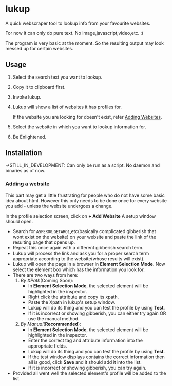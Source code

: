 # lukup
A quick webscraper tool to lookup info from your favourite websites.

For now it can only do pure text. No image,javascript,video,etc. :(

<!--It uses JSON files as configurations so it can already scrape from websites given the correct json.-->

The program is very basic at the moment. So the resulting output may look messed up for certain websites.

## Usage

1. Select the search text you want to lookup.

2. Copy it to clipboard first.

3. Invoke lukup.

4. Lukup will show a list of websites it has profiles for.

   If the website you are looking for doesn't exist, refer [Adding Websites](https://github.com/decent-man/lukup#adding-a-website).
5. Select the website in which you want to lookup information for.
6. Be Enlightened.

## Installation

 ->STILL_IN_DEVELOPMENT: Can only be run as a script. No daemon and binaries as of now.

### Adding a website

This part may get a little frustrating for people who do not have some basic idea about html. 
However this only needs to be done once for every website you add - unless the website undergoes a change.

In the profile selection screen, click on **+ Add Website**
A setup window should open.
- Search for `ASPERO0`,`GETARO1`,etc(basically complicated gibberish that wont exist on the website) on your website and paste the link of the resulting page that opens up.
- Repeat this once again with a different gibberish search term.
- Lukup will process the link and ask you for a proper search term appropriate according to the website(whose results will exist).
- Lukup will open the page in a browser in **Element Selection Mode**. Now select the element box which has the information you look for.
- There are two ways from here:
    1. _By XPath_(Coming Soon):
        - In **Element Selection Mode**, the selected element will be highlighted in the inspector.
        - Right click the attribute and copy its xpath.
        - Paste the Xpath in lukup's setup window.
        - Lukup will do its thing and you can test the profile by using **Test**.
        - If it is incorrect or showing gibberish, you can either try again OR use the manual method.
    2. _By Manual_(**Recommended**):
        - In **Element Selection Mode**, the selected element will be highlighted in the inspector.
        - Enter the correct tag and attribute information into the appropriate fields.
        - Lukup will do its thing and you can test the profile by using **Test**.
        - If the test window displays contains the correct information then all is good, click **Save** and it should add it into the list.
        - If it is incorrect or showing gibberish, you can try again.
- Provided all went well the selected element's profile will be added to the list.
